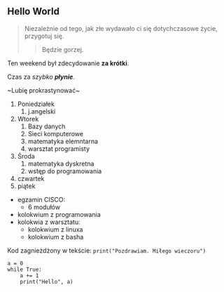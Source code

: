 ## Hello World 

>Niezależnie od tego, jak złe wydawało ci się dotychczasowe życie, przygotuj się.
>>Będzie gorzej.


Ten weekend był zdecydowanie **za krótki**.

Czas za *szybko* ***płynie***.

~Lubię prokrastynować~

1. Poniedziałek
	1. j.angelski
2. Wtorek
	1. Bazy danych
	2. Sieci komputerowe
	3. matematyka elemntarna
	4. warsztat programisty
5. Środa
	1. matematyka dyskretna
	2. wstęp do programowania
7. czwartek
8. piątek

- egzamin CISCO:
	- 6 modułów
- kolokwium z programowania
- kolokwia z warsztatu:
	- kolokwium z linuxa
	- kolokwium z basha


Kod zagnieżdżony w tekście: `print("Pozdrawiam. Miłego wieczoru")`
		
~~~
a = 0
while True:
	a += 1
	print("Hello", a)
~~~



